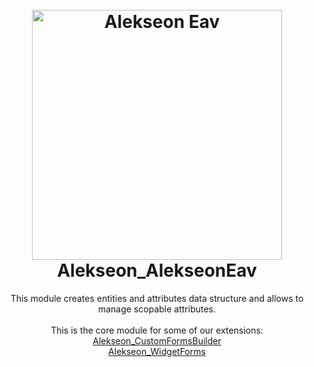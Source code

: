<h1 align="center">  
<br/>
  <img src="https://i.imgur.com/b2oclHA.png" alt="Alekseon Eav" width="400">  
  <br>  
  Alekseon_AlekseonEav
  <br>  
</h1>
<p align="center">
This module creates entities and attributes data structure and allows to manage scopable attributes.
<br>
<br>
This is the core module for some of our extensions:
<br>
<a href="https://github.com/Alekseon/magento2-custom-forms-builder">Alekseon_CustomFormsBuilder</a>
<br>
<a href="https://github.com/Alekseon/magento2-widget-forms">Alekseon_WidgetForms</a>
